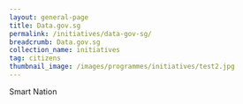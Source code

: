 ```yaml
---
layout: general-page
title: Data.gov.sg
permalink: /initiatives/data-gov-sg/
breadcrumb: Data.gov.sg
collection_name: initiatives
tag: citizens
thumbnail_image: /images/programmes/initiatives/test2.jpg
---
```


Smart Nation
